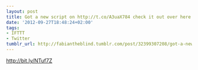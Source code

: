 ```yaml
---
layout: post
title: Got a new script on http://t.co/A3uaX784 check it out over here --> http://t.co/l8Vs5srL
date: '2012-09-27T18:48:24+02:00'
tags:
- IFTTT
- Twitter
tumblr_url: http://fabiantheblind.tumblr.com/post/32399307208/got-a-new-script-on-http-t-co-a3uax784-check-it-out
---
```

http://bit.ly/NTuf7Z
